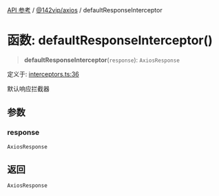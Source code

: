 [API 参考](../../../index.md) / [@142vip/axios](../index.md) / defaultResponseInterceptor

# 函数: defaultResponseInterceptor()

> **defaultResponseInterceptor**(`response`): `AxiosResponse`

定义于: [interceptors.ts:36](https://github.com/142vip/core-x/blob/d7c32a4c72e7e50fa8291351a2283aaafcc1d8c3/packages/axios/src/interceptors.ts#L36)

默认响应拦截器

## 参数

### response

`AxiosResponse`

## 返回

`AxiosResponse`
